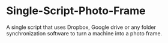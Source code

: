 Single-Script-Photo-Frame
=========================

A single script that uses Dropbox, Google drive or any folder synchronization software to turn a machine into a photo frame.